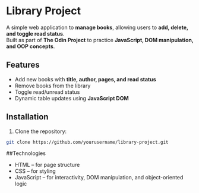 # Library Project

A simple web application to **manage books**, allowing users to **add, delete, and toggle read status**.  
Built as part of **The Odin Project** to practice **JavaScript, DOM manipulation, and OOP concepts**.

## Features
- Add new books with **title, author, pages, and read status**
- Remove books from the library
- Toggle read/unread status
- Dynamic table updates using **JavaScript DOM**

## Installation
1. Clone the repository:
```bash
git clone https://github.com/yourusername/library-project.git
```

##Technologies
- HTML – for page structure
- CSS – for styling
- JavaScript – for interactivity, DOM manipulation, and object-oriented logic
